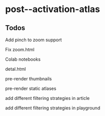 # post--activation-atlas

## Todos

Add pinch to zoom support

Fix zoom.html

Colab notebooks

detal.html

pre-render thumbnails

pre-render static atlases

add different filtering strategies in article

add different filtering strategies in playground
